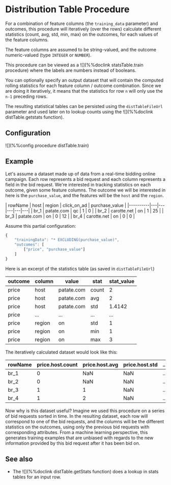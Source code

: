 # Distribution Table Procedure

For a combination of feature columns (the `training_data` parameter) and outcomes, this procedure
will iteratively (over the rows) calculate different statistics (count, avg, std, min, max) on
the outcomes, for each values of the feature columns. 

The feature columns are assumed to be string-valued, and the outcome numeric-valued (type `INTEGER` or `NUMBER`). 

This procedure can be viewed as a ![](%%doclink statsTable.train procedure) where the
labels are numbers instead of booleans.

You can optionally specify an output dataset that will contain the computed rolling statistics for each feature column / outcome
combination. Since we are doing it iteratively, it means that the statistics for row `n` will only use the `n-1` preceding rows.

The resulting statistical tables can be persisted using the `distTableFileUrl` parameter
and used later on to lookup counts using the ![](%%doclink distTable.getstats function).

## Configuration

![](%%config procedure distTable.train)

## Example

Let's assume a dataset made up of data from a real-time bidding online campaign. Each row
represents a bid request and each column represents a field in the bid request. We're interested
in tracking statistics on each outcome, given some feature columns. The outcome we will be
interested in here is the `purchase_value`, and the features will be the `host` and the `region`.


|  rowName   |  host  |  region  | click\_on\_ad | purchase_value |
|----------|---|---|---|---|---|
| br_1     | patate.com  | qc | 1 | 0 |
| br_2     | carotte.net | on | 1 | 25 |
| br_3     | patate.com | on | 0 | 12 |
| br_4     | carotte.net | on | 0 | 0 |


Assume this partial configuration:

```javascript
{
    "trainingData": "* EXCLUDING(purchase_value)",
    "outcomes": [
        ["price", "purchase_value"]
    ]
}
```

Here is an excerpt of the statistics table (as saved in `distTableFileUrl`)

| outcome | column | value | stat | stat\_value |
|---------|---|---|---|---|
| price  | host | patate.com | count | 2 |
| price  | host | patate.com | avg | 2 |
| price  | host | patate.com | std | 1.4142 |
| price  | ... | ... | ... | ... |
| price  | region | on | std | 1 |
| price  | region | on | min | 1 |
| price  | region | on | max | 3 |


The iteratively calculated dataset would look like this:

| rowName | price.host.count | price.host.avg | price.host.std | ... | price.region.std | price.region.min | price.max |
|---------|---|---|---|---|---|---|---|
| br\_1   | 0 | NaN | NaN | ... | NaN | NaN | NaN |
| br\_2   | 0 | NaN | NaN | ... | NaN | 1 | 1 |
| br\_3   | 1 | 1 | NaN | ... | 1.4142 | 1 | 2 |
| br\_4   | 1 | 2 | NaN | ... | NaN | NaN | NaN |

Now why is this dataset useful? Imagine we used this procedure on a series of
bid requests sorted in time. In the resulting dataset, each row will correspond
to one of the bid requests, and the columns will be the different statistics on the
outcomes, using only the previous bid requests with corresponding attributes. 
From a machine learning perspective, this generates training examples that
are unbiased with regards to the new information provided by this bid request
after it has been bid on.

## See also
* The ![](%%doclink distTable.getStats function) does a lookup in stats tables for an input row.
